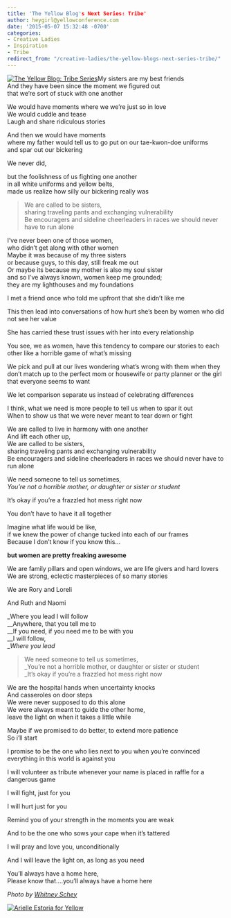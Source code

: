 ```yaml
---
title: 'The Yellow Blog's Next Series: Tribe'
author: heygirl@yellowconference.com
date: '2015-05-07 15:32:48 -0700'
categories:
- Creative Ladies
- Inspiration
- Tribe
redirect_from: "/creative-ladies/the-yellow-blogs-next-series-tribe/"
---
```


[![The Yellow Blog: Tribe Series](http://yellowconference.com/wp-content/uploads/2015/04/2014-09-03_0042.jpg)](http://yellowconference.com/wp-content/uploads/2015/04/2014-09-03_0042.jpg)My sisters are my best friends  
And they have been since the moment we figured out  
that we’re sort of stuck with one another

We would have moments where we we’re just so in love  
We would cuddle and tease  
Laugh and share ridiculous stories

And then we would have moments  
where my father would tell us to go put on our tae-kwon-doe uniforms  
and spar out our bickering

We never did,

but the foolishness of us fighting one another  
in all white uniforms and yellow belts,  
made us realize how silly our bickering really was

> We are called to be sisters,  
> sharing traveling pants and exchanging vulnerability  
> Be encouragers and sideline cheerleaders in races we should never have to run alone

I’ve never been one of those women,  
who didn’t get along with other women  
Maybe it was because of my three sisters  
or because guys, to this day, still freak me out  
Or maybe its because my mother is also my soul sister  
and so I’ve always known, women keep me grounded;  
they are my lighthouses and my foundations

I met a friend once who told me upfront that she didn’t like me

This then lead into conversations of how hurt she’s been by women who did not see her value

She has carried these trust issues with her into every relationship

You see, we as women, have this tendency to compare our stories to each other like a horrible game of what’s missing

We pick and pull at our lives wondering what’s wrong with them when they don’t match up to the perfect mom or housewife or party planner or the girl that everyone seems to want

We let comparison separate us instead of celebrating differences

I think, what we need is more people to tell us when to spar it out  
When to show us that we were never meant to tear down or fight

We are called to live in harmony with one another  
And lift each other up,  
We are called to be sisters,  
sharing traveling pants and exchanging vulnerability  
Be encouragers and sideline cheerleaders in races we should never have to run alone

We need someone to tell us sometimes,  
_You’re not a horrible mother, or daughter or sister or student_

It’s okay if you’re a frazzled hot mess right now

You don’t have to have it all together

Imagine what life would be like,  
if we knew the power of change tucked into each of our frames  
Because I don’t know if you know this…

**but women are pretty freaking awesome**

We are family pillars and open windows, we are life givers and hard lovers  
We are strong, eclectic masterpieces of so many stories

We are Rory and Loreli

And Ruth and Naomi

_Where you lead I will follow  
__Anywhere, that you tell me to  
__If you need, if you need me to be with you  
__I will follow,  
__Where you lead_

> We need someone to tell us sometimes,  
> _You’re not a horrible mother, or daughter or sister or student  
> _It’s okay if you’re a frazzled hot mess right now

We are the hospital hands when uncertainty knocks  
And casseroles on door steps  
We were never supposed to do this alone  
We were always meant to guide the other home,  
leave the light on when it takes a little while

Maybe if we promised to do better, to extend more patience  
So i’ll start

I promise to be the one who lies next to you when you’re convinced everything in this world is against you

I will volunteer as tribute whenever your name is placed in raffle for a dangerous game

I will fight, just for you

I will hurt just for you

Remind you of your strength in the moments you are weak

And to be the one who sows your cape when it’s tattered

I will pray and love you, unconditionally

And I will leave the light on, as long as you need

You’ll always have a home here,  
Please know that….you’ll always have a home here

_Photo by [Whitney Schey](http://whitneydarling.com/)_

[![Arielle Estoria for Yellow](http://yellowconference.com/wp-content/uploads/2015/02/aestoria.jpg)](http://chroniclesofalioness.com/)
